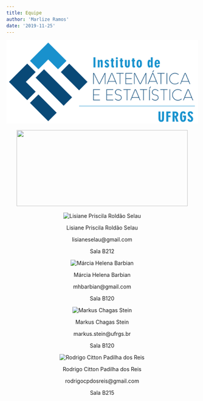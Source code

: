 ```yaml
---
title: Equipe
author: 'Marlize Ramos'
date: '2019-11-25'
---
```


![](equipe_files/instituto.png)
<p style="text-align: center;"><img src="/./equipe_files/instituto.png" alt="" width="450px" height="200px"/></p>


<p style="text-align: center;"><img src="/./equipe_files/lisiane.jpg" alt="Lisiane Priscila Roldão Selau" width="200px" height="200px"/></p>

<p style="text-align: center;">Lisiane Priscila Roldão Selau</p>
<p style="text-align: center;">lisianeselau@gmail.com</p>
<p style="text-align: center;">Sala B212</p>

<p style="text-align: center;"><img src="/./equipe_files/marcia.jpg" alt="Márcia Helena Barbian" width="200px" height="200px"/></p>

<p style="text-align: center;">Márcia Helena Barbian</p>
<p style="text-align: center;">mhbarbian@gmail.com</p>
<p style="text-align: center;">Sala B120</p>

<p style="text-align: center;"><img src="/./equipe_files/markus.jpg" alt="Markus Chagas Stein" width="200px" height="200px"/></p>

<p style="text-align: center;">Markus Chagas Stein</p>
<p style="text-align: center;">markus.stein@ufrgs.br</p>
<p style="text-align: center;">Sala B120</p>

<p style="text-align: center;"><img src="/./equipe_files/rodrigo.jpg" alt="Rodrigo Citton Padilha dos Reis" width="200px" height="200px"/></p>

<p style="text-align: center;">Rodrigo Citton Padilha dos Reis</p>
<p style="text-align: center;">rodrigocpdosreis@gmail.com</p>
<p style="text-align: center;">Sala B215</p>



